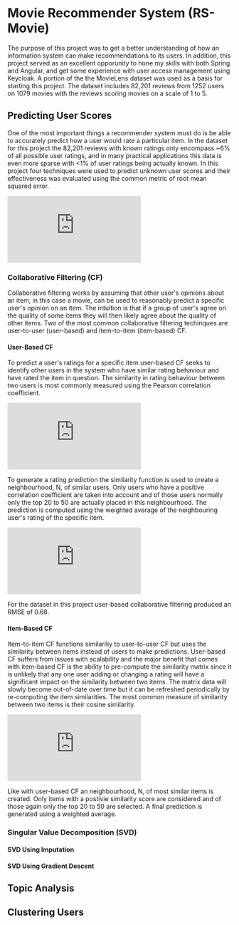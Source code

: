 # Movie Recommender System (RS-Movie)

The purpose of this project was to get a better understanding of how an information system can make recommendations to its users. In addition, this project served as an excellent opporunity to hone my skills with both Spring and Angular, and get some experience with user access management using Keycloak. A portion of the the MovieLens dataset was used as a basis for starting this project. The dataset includes 82,201 reviews from 1252 users on 1079 movies with the reviews scoring movies on a scale of 1 to 5.


## Predicting User Scores

One of the most important things a recommender system must do is be able to accurately predict how a user would rate a particular item. In the dataset for this project the 82,201 reviews with known ratings only encompass ~6% of all possible user ratings, and in many practical applications this data is even more sparse with <1% of user ratings being actually known. In this project four techniques were used to predict unknown user scores and their effectiveness was evaluated using the common metric of root mean squared error. 

![RMSE]

### Collaborative Filtering (CF)

Collaborative filtering works by assuming that other user's opinions about an item, in this case a movie, can be used to reasonably predict a specific user's opinion on an item. The intuition is that if a group of user's agree on the quality of some items they will then likely agree about the quality of other items. Two of the most common collaborative filtering techinques are user-to-user (user-based) and item-to-item (item-based) CF.

#### User-Based CF

To predict a user's ratings for a specific item user-based CF seeks to identify other users in the system who have similar rating behaviour and have rated the item in question. The similarity in rating behaviour between two users is most commonly measured using the Pearson correlation coefficient.

![User_Based_CF_Similarity]

To generate a rating prediction the similarity function is used to create a neighbourhood, N, of similar users. Only users who have a positive correlation coefficient are taken into account and of those users normally only the top 20 to 50 are actually placed in this neighbourhood. The prediction is computed using the weighted average of the neighbouring user's rating of the specific item.

![User_Based_CF_Prediction]

For the dataset in this project user-based collaborative filtering produced an RMSE of 0.68.

#### Item-Based CF

Item-to-item CF functions similariliy to user-to-user CF but uses the similarity between items instead of users to make predictions. User-based CF suffers from issues with scalability and the major benefit that comes with item-based CF is the ability to pre-compute the similarity matrix since it is unlikely that any one user adding or changing a rating will have a significant impact on the similarity between two items. The matrix data will slowly become out-of-date over time but it can be refreshed periodically by re-computing the item similarities. The most common measure of similarity between two items is their cosine similarity.

![Item_Based_CF_Similarity]

Like with user-based CF an neighbourhood, N, of most similar items is created. Only items with a postivie similarity score are considered and of those again only the top 20 to 50 are selected. A final prediction is generated using a weighted average.



### Singular Value Decomposition (SVD)

#### SVD Using Imputation

#### SVD Using Gradient Descent


## Topic Analysis


## Clustering Users


[RMSE]: https://latex.codecogs.com/gif.latex?RMSE%3D%5Csqrt%7B%5Cfrac%7B%5Csum_%7B%28u%2Cm%29%5Cin%7BR%7D%7D%28r_%7Bu%2Cm%7D-%5Chat%7Br%7D_%7Bu%2Cm%7D%29%5E2%7D%7B%7CR%7C%7D%7D%20%5C%5C%5C%5C%20%5Cindent%20R%20%3D%20set%5C%3Aof%5C%3Aactual%5C%3Aratings%20%5C%5C%5C%5C%20%5Cindent%20r_%7Bu%2Cm%7D%20%3D%20actual%5C%3Arating%5C%3Aof%5C%3Amovie%5C%3Am%5C%3Aby%5C%3Auser%5C%3Au%20%5C%5C%5C%5C%20%5Cindent%20%5Chat%7Br%7D_%7Bu%2Cm%7D%3D%20predicted%5C%3Arating%5C%3Aof%5C%3Amovie%5C%3Am%5C%3Aby%5C%3Auser%5C%3Au

[User_Based_CF_Similarity]: https://latex.codecogs.com/gif.latex?sim%28u%2Cv%29%3D%5Cfrac%7B%5Csum_%7Bi%20%5Cin%20I%7D%28r_%7Bu%2Ci%7D-%5Cbar%7Br%7D_u%29%28r_%7Bv%2Ci%7D-%5Cbar%7Br%7D_v%29%7D%7B%5Csqrt%7B%5Csum_%7Bi%20%5Cin%20I%7D%28r_%7Bu%2Ci%7D-%5Cbar%7Br%7D_u%29%5E2%7D%5Csqrt%7B%5Csum_%7Bi%20%5Cin%20I%7D%28r_%7Bv%2Ci%7D-%5Cbar%7Br%7D_v%29%5E2%7D%7D%20%5C%5C%5C%5C%20%5Cindent%20I%3DI_u%20%5Ccap%20I_v%3Dset%5C%3Aof%5C%3Aall%5C%3Aitems%5C%3Arated%5C%3Aby%5C%3Aboth%5C%3Ausers%20%5C%5C%5C%5C%20%5Cindent%20r_%7Bu%2Ci%7D%3Drating%5C%3Aof%5C%3Aitem%5C%3Ai%5C%3Aby%5C%3Auser%5C%3Au%20%5C%5C%5C%5C%20%5Cindent%20%5Cbar%7Br%7D_u%3Daverage%5C%3Arating%5C%3Agiven%5C%3Aby%5C%3Auser%5C%3Au%20%5C%5C%5C%5C%20%5Cindent%20r_%7Bv%2Ci%7D%3Drating%5C%3Aof%5C%3Aitem%5C%3Ai%5C%3Aby%5C%3Auser%5C%3Av%20%5C%5C%5C%5C%20%5Cindent%20%5Cbar%7Br%7D_v%3Daverage%5C%3Arating%5C%3Agiven%5C%3Aby%5C%3Auser%5C%3Av

[User_Based_CF_Prediction]: https://latex.codecogs.com/gif.latex?p_%7Bu%2Ci%7D%3D%5Cbar%7Br%7D_u&plus;%5Cfrac%7B%5Csum_%7Bu%5E%5Cprime%20%5Cin%20N%7Ds%28u%2Cu%5E%5Cprime%29%28r_%7Bu%5E%5Cprime%2Ci%7D-%5Cbar%7Br%7D_%7Bu%5E%5Cprime%7D%29%7D%7B%5Csum_%7Bu%5E%5Cprime%20%5Cin%20N%7D%7Cs%28u%2Cu%5E%5Cprime%29%7C%7D%20%5C%5C%5C%5C%20%5Cindent%20p_%7Bu%2Ci%7D%3Dpredicted%5C%3Arating%5C%3Aof%5C%3Aitem%5C%3Ai%5C%3Aby%5C%3Auser%5C%3Au%20%5C%5C%5C%5C%20%5Cindent%20N%3Dneighbourhood%5C%3Aof%5C%3Asimilar%5C%3Ausers%20%5C%5C%5C%5C%20%5Cindent%20%5Cbar%7Br%7D_u%3Daverage%5C%3Arating%5C%3Agiven%5C%3Aby%5C%3Auser%5C%3Au%20%5C%5C%5C%5C%20%5Cindent%20s%28u%2Cu%5E%5Cprime%29%3Dsimilarity%5C%3Abetween%5C%3Auser%5C%3Au%5C%3Aand%5C%3Auser%5C%3Au%5E%5Cprime%20%5C%5C%5C%5C%20%5Cindent%20r_%7Bu%5E%5Cprime%2Ci%7D%3Drating%5C%3Aof%5C%3Aitem%5C%3Ai%5C%3Aby%5C%3Auser%5C%3Au%5E%5Cprime%20%5C%5C%5C%5C%20%5Cindent%20%5Cbar%7Br%7D_%7Bu%5E%5Cprime%7D%3Daverage%5C%3Arating%5C%3Agiven%5C%3Aby%5C%3Auser%5C%3Au%5E%5Cprime%20%5C%5C%5C%5C%20%5Cindent%20%7Cs%28u%2Cu%5E%5Cprime%29%7C%3Dnumber%5C%3Aof%5C%3Aitems%5C%3Arated%5C%3Aby%5C%3Aboth%5C%3Auser%5C%3Au%5C%3Aand%5C%3Auser%5C%3Au%5E%5Cprime

[Item_Based_CF_Similarity]: https://latex.codecogs.com/gif.latex?sim%28%5Cvec%7Ba%7D%2C%5Cvec%7Bb%7D%29%20%3D%20%5Cfrac%7B%5Cvec%7Ba%7D%5Cbullet%5Cvec%7Bb%7D%7D%7B%7C%7C%5Cvec%7Ba%7D%7C%7C%5Ccdot%7C%7C%5Cvec%7Bb%7D%7C%7C%7D%20%5C%5C%5C%5C%20%5Cindent%20%5Cvec%7Ba%7D%3Drating%5C%3Avector%5C%3Afor%5C%3Aitem%5C%3Aa%20%5C%5C%5C%5C%20%5Cindent%20%5Cvec%7Bb%7D%3Drating%5C%3Avector%5C%3Afor%5C%3Aitem%5C%3Ab%20%5C%5C%5C%5C%5C%5C%20%5Cindent%20Adjusted%5C%3Acosine%5C%3Asimilarity%20%5C%5C%5C%5C%20%5Cindent%20sim%28%5Cvec%7Ba%7D%2C%5Cvec%7Bb%7D%29%20%3D%20%5Cfrac%7B%5Csum_%7Bu%20%5Cin%20U%7D%28r_%7Bu%2Ca%7D-%5Cbar%7Br%7D_u%29%28r_%7Bu%2Cb%7D-%5Cbar%7Br%7D_u%29%7D%7B%5Csqrt%7B%5Csum_%7Bu%20%5Cin%20U%7D%28r_%7Bu%2Ca%7D-%5Cbar%7Br%7D_u%29%5E2%7D%5Csqrt%7B%5Csum_%7Bu%20%5Cin%20U%7D%28r_%7Bu%2Cb%7D-%5Cbar%7Br%7D_u%29%5E2%7D%7D%20%5C%5C%5C%5C%20%5Cindent%20U%3Dset%5C%3Aof%5C%3Ausers%5C%3Awho%5C%3Ahave%5C%3Arated%5C%3Aboth%5C%3Aitems%20%5C%5C%5C%5C%20%5Cindent%20r_%7Bu%2Ca%7D%3Drating%5C%3Aof%5C%3Aitem%5C%3Aa%5C%3Aby%5C%3Auser%5C%3Au%20%5C%5C%5C%5C%20%5Cindent%20r_%7Bu%2Cb%7D%3Drating%5C%3Aof%5C%3Aitem%5C%3Ab%5C%3Aby%5C%3Auser%5C%3Au%20%5C%5C%5C%5C%20%5Cindent%20%5Cbar%7Br%7D_u%3Daverage%5C%3Arating%5C%3Agiven%5C%3Aby%5C%3Auser%5C%3Au
